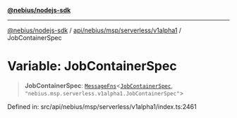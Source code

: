 [**@nebius/nodejs-sdk**](../../../../../../README.md)

---

[@nebius/nodejs-sdk](../../../../../../README.md) / [api/nebius/msp/serverless/v1alpha1](../README.md) / JobContainerSpec

# Variable: JobContainerSpec

> **JobContainerSpec**: [`MessageFns`](../../../../../../runtime/protos/core/interfaces/MessageFns.md)\<[`JobContainerSpec`](../interfaces/JobContainerSpec.md), `"nebius.msp.serverless.v1alpha1.JobContainerSpec"`\>

Defined in: src/api/nebius/msp/serverless/v1alpha1/index.ts:2461
